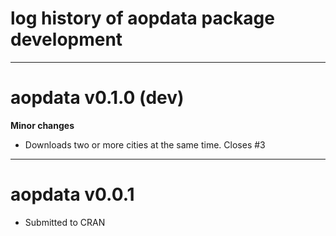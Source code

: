 # log history of aopdata package development

-------------------------------------------------------

# aopdata v0.1.0 (dev)

**Minor changes**
* Downloads two or more cities at the same time. Closes #3



-------------------------------------------------------

# aopdata v0.0.1

* Submitted to CRAN
